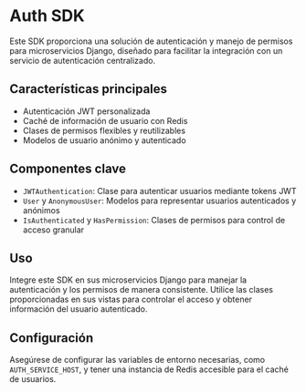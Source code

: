 # Auth SDK

Este SDK proporciona una solución de autenticación y manejo de permisos para microservicios Django, diseñado para facilitar la integración con un servicio de autenticación centralizado.

## Características principales

- Autenticación JWT personalizada
- Caché de información de usuario con Redis
- Clases de permisos flexibles y reutilizables
- Modelos de usuario anónimo y autenticado

## Componentes clave

- `JWTAuthentication`: Clase para autenticar usuarios mediante tokens JWT
- `User` y `AnonymousUser`: Modelos para representar usuarios autenticados y anónimos
- `IsAuthenticated` y `HasPermission`: Clases de permisos para control de acceso granular

## Uso

Integre este SDK en sus microservicios Django para manejar la autenticación y los permisos de manera consistente. Utilice las clases proporcionadas en sus vistas para controlar el acceso y obtener información del usuario autenticado.

## Configuración

Asegúrese de configurar las variables de entorno necesarias, como `AUTH_SERVICE_HOST`, y tener una instancia de Redis accesible para el caché de usuarios.
